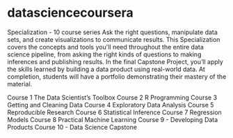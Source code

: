 # datasciencecoursera

Specialization - 10 course series
Ask the right questions, manipulate data sets, and create visualizations to communicate results.
This Specialization covers the concepts and tools you'll need throughout the entire data science pipeline, from asking the right kinds of questions to making inferences and publishing results. In the final Capstone Project, you’ll apply the skills learned by building a data product using real-world data. At completion, students will have a portfolio demonstrating their mastery of the material. 

Course 1 The Data Scientist’s Toolbox
Course 2 R Programming
Course 3 Getting and Cleaning Data
Course 4 Exploratory Data Analysis
Course 5 Reproducible Research
Course 6 Statistical Inference
Course 7 Regression Models
Course 8 Practical Machine Learning
Course 9 - Developing Data Products
Course 10 - Data Science Capstone

